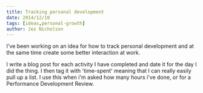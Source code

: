 ```yaml
---
title: Tracking personal development
date: 2014/12/10
tags: [ideas,personal-growth]
author: Jez Nicholson
---
```

​​I've been working on an idea for how to track personal development and at the same time create some better interaction at work.

I write a blog post for each activity I have completed and date it for the day I did the thing. I then tag it with 'time-spent' meaning that I can really easily pull up a list​. I use this when i'm asked how many hours i've done, or for a Performance Development Review.

